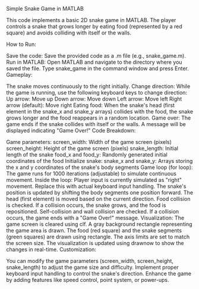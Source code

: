 Simple Snake Game in MATLAB

This code implements a basic 2D snake game in MATLAB. The player controls a snake that grows longer by eating food (represented by a red square) and avoids colliding with itself or the walls.

How to Run:

Save the code: Save the provided code as a .m file (e.g., snake_game.m).
Run in MATLAB: Open MATLAB and navigate to the directory where you saved the file. Type snake_game in the command window and press Enter.
Gameplay:

The snake moves continuously to the right initially.
Change direction: While the game is running, use the following keyboard keys to change direction:
Up arrow: Move up
Down arrow: Move down
Left arrow: Move left
Right arrow (default): Move right
Eating food: When the snake's head (first element in the snake_x and snake_y arrays) collides with the food, the snake grows longer and the food reappears in a random location.
Game over: The game ends if the snake collides with itself or the walls. A message will be displayed indicating "Game Over!"
Code Breakdown:

Game parameters:
screen_width: Width of the game screen (pixels)
screen_height: Height of the game screen (pixels)
snake_length: Initial length of the snake
food_x and food_y: Randomly generated initial coordinates of the food
Initialize snake:
snake_x and snake_y: Arrays storing the x and y coordinates of the snake's body segments
Game loop (for loop):
The game runs for 1000 iterations (adjustable) to simulate continuous movement.
Inside the loop:
Player input is currently simulated as "right" movement. Replace this with actual keyboard input handling.
The snake's position is updated by shifting the body segments one position forward. The head (first element) is moved based on the current direction.
Food collision is checked. If a collision occurs, the snake grows, and the food is repositioned.
Self-collision and wall collision are checked. If a collision occurs, the game ends with a "Game Over!" message.
Visualization:
The game screen is cleared using clf.
A gray background rectangle representing the game area is drawn.
The food (red square) and the snake segments (green squares) are drawn using rectangle.
The axis limits are set to match the screen size.
The visualization is updated using drawnow to show the changes in real-time.
Customization:

You can modify the game parameters (screen_width, screen_height, snake_length) to adjust the game size and difficulty.
Implement proper keyboard input handling to control the snake's direction.
Enhance the game by adding features like speed control, point system, or power-ups.
